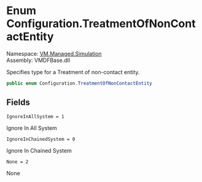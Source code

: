 # Enum Configuration.TreatmentOfNonContactEntity

Namespace: [VM.Managed.Simulation](VM.Managed.Simulation.md)  
Assembly: VMDFBase.dll  

Specifies type for a Treatment of non-contact entity.

```csharp
public enum Configuration.TreatmentOfNonContactEntity
```

## Fields

`IgnoreInAllSystem = 1` 

Ignore In All System



`IgnoreInChainedSystem = 0` 

Ignore In Chained System



`None = 2` 

None




